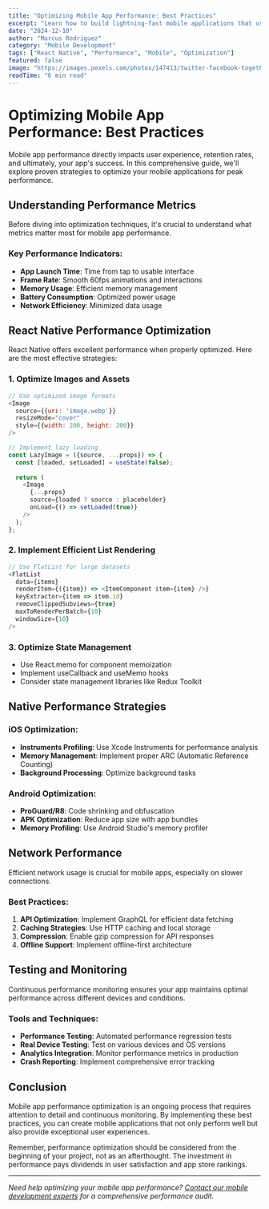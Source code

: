 ```yaml
---
title: "Optimizing Mobile App Performance: Best Practices"
excerpt: "Learn how to build lightning-fast mobile applications that users love with proven optimization techniques."
date: "2024-12-10"
author: "Marcus Rodriguez"
category: "Mobile Development"
tags: ["React Native", "Performance", "Mobile", "Optimization"]
featured: false
image: "https://images.pexels.com/photos/147413/twitter-facebook-together-exchange-of-information-147413.jpeg?auto=compress&cs=tinysrgb&w=1200&h=600&fit=crop"
readTime: "6 min read"
---
```


# Optimizing Mobile App Performance: Best Practices

Mobile app performance directly impacts user experience, retention rates, and ultimately, your app's success. In this comprehensive guide, we'll explore proven strategies to optimize your mobile applications for peak performance.

## Understanding Performance Metrics

Before diving into optimization techniques, it's crucial to understand what metrics matter most for mobile app performance.

### Key Performance Indicators:

- **App Launch Time**: Time from tap to usable interface
- **Frame Rate**: Smooth 60fps animations and interactions
- **Memory Usage**: Efficient memory management
- **Battery Consumption**: Optimized power usage
- **Network Efficiency**: Minimized data usage

## React Native Performance Optimization

React Native offers excellent performance when properly optimized. Here are the most effective strategies:

### 1. Optimize Images and Assets

```javascript
// Use optimized image formats
<Image 
  source={{uri: 'image.webp'}} 
  resizeMode="cover"
  style={{width: 200, height: 200}}
/>

// Implement lazy loading
const LazyImage = ({source, ...props}) => {
  const [loaded, setLoaded] = useState(false);
  
  return (
    <Image 
      {...props}
      source={loaded ? source : placeholder}
      onLoad={() => setLoaded(true)}
    />
  );
};
```

### 2. Implement Efficient List Rendering

```javascript
// Use FlatList for large datasets
<FlatList
  data={items}
  renderItem={({item}) => <ItemComponent item={item} />}
  keyExtractor={item => item.id}
  removeClippedSubviews={true}
  maxToRenderPerBatch={10}
  windowSize={10}
/>
```

### 3. Optimize State Management

- Use React.memo for component memoization
- Implement useCallback and useMemo hooks
- Consider state management libraries like Redux Toolkit

## Native Performance Strategies

### iOS Optimization:

- **Instruments Profiling**: Use Xcode Instruments for performance analysis
- **Memory Management**: Implement proper ARC (Automatic Reference Counting)
- **Background Processing**: Optimize background tasks

### Android Optimization:

- **ProGuard/R8**: Code shrinking and obfuscation
- **APK Optimization**: Reduce app size with app bundles
- **Memory Profiling**: Use Android Studio's memory profiler

## Network Performance

Efficient network usage is crucial for mobile apps, especially on slower connections.

### Best Practices:

1. **API Optimization**: Implement GraphQL for efficient data fetching
2. **Caching Strategies**: Use HTTP caching and local storage
3. **Compression**: Enable gzip compression for API responses
4. **Offline Support**: Implement offline-first architecture

## Testing and Monitoring

Continuous performance monitoring ensures your app maintains optimal performance across different devices and conditions.

### Tools and Techniques:

- **Performance Testing**: Automated performance regression tests
- **Real Device Testing**: Test on various devices and OS versions
- **Analytics Integration**: Monitor performance metrics in production
- **Crash Reporting**: Implement comprehensive error tracking

## Conclusion

Mobile app performance optimization is an ongoing process that requires attention to detail and continuous monitoring. By implementing these best practices, you can create mobile applications that not only perform well but also provide exceptional user experiences.

Remember, performance optimization should be considered from the beginning of your project, not as an afterthought. The investment in performance pays dividends in user satisfaction and app store rankings.

---

*Need help optimizing your mobile app performance? [Contact our mobile development experts](/contact) for a comprehensive performance audit.*